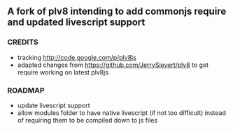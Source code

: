 ## A fork of plv8 intending to add commonjs require and updated livescript support

### CREDITS
  * tracking http://code.google.com/p/plv8js
  * adapted changes from https://github.com/JerrySievert/plv8 to get require working on latest plv8js

### ROADMAP
  * update livescript support
  * allow modules folder to have native livescript (if not too difficult) instead of requiring them to be compiled down to js files
